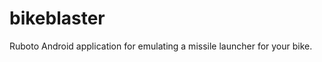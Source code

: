 bikeblaster
===========

Ruboto Android application for emulating a missile launcher for your bike.
